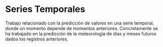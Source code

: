 # Series Temporales
Trabajo relacionado con la predicción de valores en una serie temporal, donde un momento depende de momentos anteriores. Concretamente se ha trabajado en la predicción de la meteorología de días y meses futuros dados los registros anteriores.
